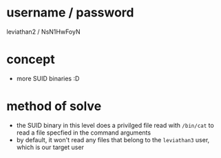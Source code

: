 # username / password
leviathan2 / NsN1HwFoyN
# concept
* more SUID binaries :D
# method of solve
* the SUID binary in this level does a privilged file read with `/bin/cat` to read a file specfied in the command arguments
* by default, it won't read any files that belong to the `leviathan3` user, which is our target user

